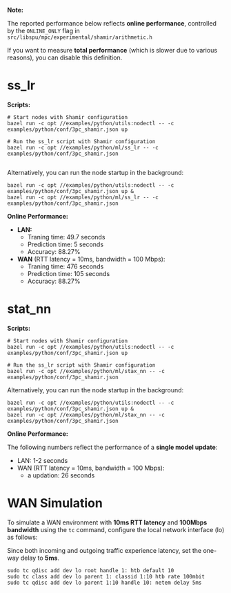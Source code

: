 **Note:**

The reported performance below reflects **online performance**, controlled by the `ONLINE_ONLY` flag in `src/libspu/mpc/experimental/shamir/arithmetic.h`

If you want to measure **total performance** (which is slower due to various reasons), you can disable this definition.

# ss_lr

**Scripts:**

```shell
# Start nodes with Shamir configuration
bazel run -c opt //examples/python/utils:nodectl -- -c examples/python/conf/3pc_shamir.json up

# Run the ss_lr script with Shamir configuration
bazel run -c opt //examples/python/ml/ss_lr -- -c examples/python/conf/3pc_shamir.json


```

Alternatively, you can run the node startup in the background:

```shell
bazel run -c opt //examples/python/utils:nodectl -- -c examples/python/conf/3pc_shamir.json up &
bazel run -c opt //examples/python/ml/ss_lr -- -c examples/python/conf/3pc_shamir.json
```

**Online Performance:**

- **LAN:**
  - Traning time: 49.7 seconds
  - Prediction time: 5 seconds
  - Accuracy: 88.27%
- **WAN** (RTT latency = 10ms, bandwidth = 100 Mbps):
  - Traning time: 476 seconds
  - Prediction time: 105 seconds
  - Accuracy: 88.27%



# stat_nn

**Scripts:**

```shell
# Start nodes with Shamir configuration
bazel run -c opt //examples/python/utils:nodectl -- -c examples/python/conf/3pc_shamir.json up

# Run the ss_lr script with Shamir configuration
bazel run -c opt //examples/python/ml/stax_nn -- -c examples/python/conf/3pc_shamir.json
```

Alternatively, you can run the node startup in the background:

```shell
bazel run -c opt //examples/python/utils:nodectl -- -c examples/python/conf/3pc_shamir.json up &
bazel run -c opt //examples/python/ml/stax_nn -- -c examples/python/conf/3pc_shamir.json
```

**Online Performance:**

The following numbers reflect the performance of a **single model update**:

- LAN: 1-2 seconds
- WAN (RTT latency = 10ms, bandwidth = 100 Mbps):
  - a updation: 26 seconds



# WAN Simulation 

To simulate a WAN environment with **10ms RTT latency** and **100Mbps bandwidth** using the `tc` command, configure the local network interface (lo) as follows:

Since both incoming and outgoing traffic experience latency, set the one-way delay to **5ms**.

```
sudo tc qdisc add dev lo root handle 1: htb default 10
sudo tc class add dev lo parent 1: classid 1:10 htb rate 100mbit
sudo tc qdisc add dev lo parent 1:10 handle 10: netem delay 5ms
```

